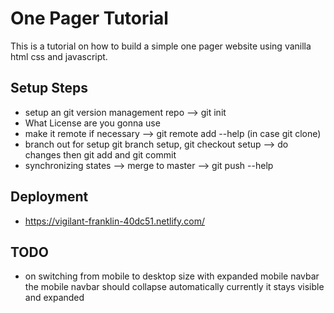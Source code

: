 # One Pager Tutorial

This is a tutorial on how to build a simple one pager website using vanilla html css and javascript.

## Setup Steps

- setup an git version management repo --> git init
- What License are you gonna use
- make it remote if necessary --> git remote add --help (in case git clone)
- branch out for setup git branch setup, git checkout setup --> do changes then git add and git commit
- synchronizing states --> merge to master --> git push --help 

## Deployment

- https://vigilant-franklin-40dc51.netlify.com/

## TODO

- on switching from mobile to desktop size with expanded mobile navbar the mobile navbar should collapse automatically
  currently it stays visible and expanded


